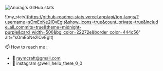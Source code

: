 
![Anurag's GitHub stats](https://github-readme-stats.vercel.app/api?username=sOmEoNe2lOvEgIt&show_icons=true&theme=midnight-purple)

![my_stats](https://github-readme-stats.vercel.app/api/top-langs/?username=sOmEoNe2lOvEgIt&show_icons=true&count_private=true&include_all_commits=true&theme=midnight-purple&card_width=500&bg_color=22272e&border_color=444c56" alt="sOmEoNe2lOvEgIt)


📫 How to reach me :
  - 🔗 raymcraft@gmail.com
  - 📸 instagram @well_hello_there_0_0

<!---
sOmEoNe2lOvEgIt/sOmEoNe2lOvEgIt is a ✨ special ✨ repository because its `README.md` (this file) appears on your GitHub profile.
You can click the Preview link to take a look at your changes.
--->
